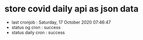 # store covid daily api as json data

- last cronjob : Saturday, 17 October 2020 07:46:47
- status og cron : success
- status daily cron : success
      
      